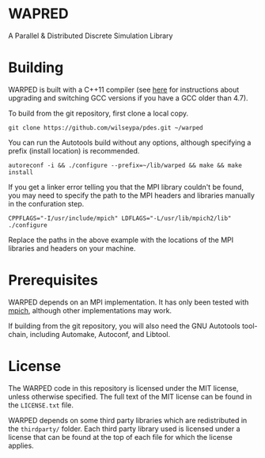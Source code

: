 # WAPRED
A Parallel & Distributed Discrete Simulation Library

# Building

WARPED is built with a C++11 compiler (see [here](http://lektiondestages.blogspot.de/2013/05/installing-and-switching-gccg-versions.html) for instructions about upgrading and switching GCC versions if you have a GCC older than 4.7).  

To build from the git repository, first clone a local copy.

	git clone https://github.com/wilseypa/pdes.git ~/warped

You can run the Autotools build without any options, although specifying a prefix (install location) is recommended.

	autoreconf -i && ./configure --prefix=~/lib/warped && make && make install

If you get a linker error telling you that the MPI library couldn't be found, you may need to specify the path to the MPI headers and libraries manually in the confuration step.

 	CPPFLAGS="-I/usr/include/mpich" LDFLAGS="-L/usr/lib/mpich2/lib" ./configure

Replace the paths in the above example with the locations of the MPI libraries and headers on your machine. 

# Prerequisites
WARPED depends on an MPI implementation. It has only been tested with [mpich](http://www.mpich.org/), although other implementations may work.

If building from the git repository, you  will also need the GNU Autotools tool-chain, including Automake, Autoconf, and Libtool.


# License
The WARPED code in this repository is licensed under the MIT license, unless otherwise specified. The full text of the MIT license can be found in the `LICENSE.txt` file. 

WARPED depends on some third party libraries which are redistributed in the `thirdparty/` folder. Each third party library used is licensed under a license that can be found at the top of each file for which the license applies.